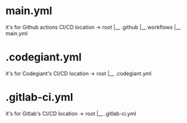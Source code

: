 # main.yml
it's for Github actions CI/CD
location ->
root 
    |__ .github
                |__ workflows
                            |__ main.yml

# .codegiant.yml
it's for Codegiant's CI/CD
location ->
root
    |__ .codegiant.yml

# .gitlab-ci.yml
it's for Gitlab's CI/CD
location ->
root
    |__ .gitlab-ci.yml
